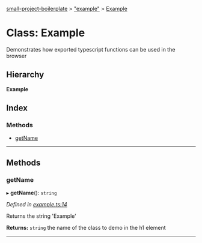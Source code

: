 [small-project-boilerplate](../README.md) > ["example"](../modules/_example_.md) > [Example](../classes/_example_.example.md)

# Class: Example

Demonstrates how exported typescript functions can be used in the browser

## Hierarchy

**Example**

## Index

### Methods

* [getName](_example_.example.md#getname)

---

## Methods

<a id="getname"></a>

###  getName

▸ **getName**(): `string`

*Defined in [example.ts:14](https://github.com/WilliamRADFunk/electronjs-boilerplate/blob/f5a1718/src/ts/example.ts#L14)*

Returns the string 'Example'

**Returns:** `string`
the name of the class to demo in the h1 element

___

